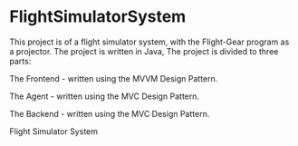 # FlightSimulatorSystem
This project is of a flight simulator system, with the Flight-Gear program as a projector. 
The project is written in Java, The project is divided to three parts:


The Frontend - written using the MVVM Design Pattern.

The Agent - written using the MVC Design Pattern.

The Backend - written using the MVC Design Pattern.


 Flight Simulator System

